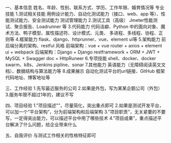 一、基本信息
姓名、年龄、性别、联系方式、学历、工作年限、婚育情况等
专业技能
1.测试相关技能
用例设计能力、自动化测试能力（接口、web、app 等）、性能测试能力、安全测试能力
测试管理能力
2.测试工具（高级）
Jmeter性能测试、聚合报告、Loadrunner 等
3.代码能力
代码洁癖、Python 中的面向对象、魔术方法、鸭子模型、属性描述符、设计模式、元类、
多进程、多线程、协程、正则等
4.框架能力
flask、django、httprunner、vue、element ui等
5.架构能力
前后端分离的架构、restful 风格
前端架构：vue + vue router + axios + element ui + webpack
后端架构：Django + Django restframework + ORM + JWT + MySQL + Swagger doc + HttpRuneer
6.专项技能
shell、docker、docker swarm、k8s、Jenkins pipline、sonar
7.其他能力
英语能力（无障碍阅读英文文档）、数据结构与算法能力等
8.成果展示
自动化测试平台的url链接、GitHub 框架代码地址、博客地址等

三、工作经验
1.先写最近服务的公司
2.如果是外包，写为某某企鹅公司（外包）
3.服务年限不超过1年的，建议不写


四、项目经验
1."项目描述"”，尽量简化，突出重点即可
2.如果是测试开发平台，可以加一个”平台架构”，分为前端架构和后端架构
3."项目职责”，无关紧要的不要写，一定得突出能力，可以描述平台中用了哪些技术
4."项目成果”，重点描述平台解决了什么问题，给企业带来什么

五、自我评价
与测试工作相关的性格特征即可
